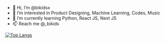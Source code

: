 - 👋 Hi, I’m @bikidsx
- 👀 I’m interested in Product Designing, Machine Learning, Codes, Music
- 🌱 I’m currently learning Python, React JS, Next JS
- 📫 Reach me @_bikids

[![Top Langs](https://github-readme-stats.vercel.app/api/top-langs/?username=bikidsx)](https://github.com/bikidsx/github-readme-stats)

<!---
bikidsx/bikidsx is a ✨ special ✨ repository because its `README.md` (this file) appears on your GitHub profile.
You can click the Preview link to take a look at your changes.
--->
